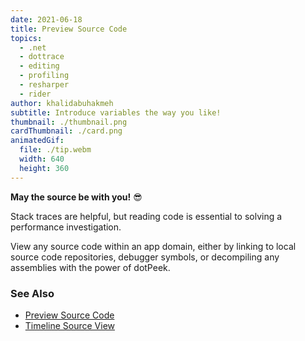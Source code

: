 ```yaml
---
date: 2021-06-18
title: Preview Source Code
topics:
  - .net
  - dottrace
  - editing
  - profiling
  - resharper
  - rider
author: khalidabuhakmeh
subtitle: Introduce variables the way you like!
thumbnail: ./thumbnail.png
cardThumbnail: ./card.png
animatedGif:
  file: ./tip.webm
  width: 640
  height: 360
---
```


**May the source be with you!** 😎

Stack traces are helpful, but reading code is essential to solving a performance investigation.

View any source code within an app domain, either by linking to local source code repositories, debugger symbols, or decompiling any assemblies with the power of dotPeek.

### See Also

- [Preview Source Code](https://www.jetbrains.com/help/profiler/Studying_Profiling_Results__Previewing_Source_Code.html)
- [Timeline Source View](https://www.jetbrains.com/help/profiler/Source_View.html)
